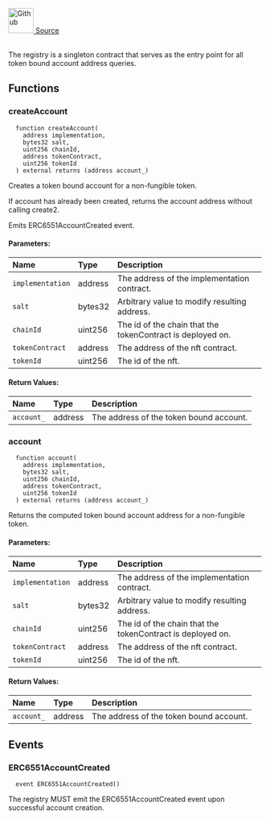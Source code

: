 <a href="https://github.com/AgentFi/agentfi-contracts/blob/main/contracts/interfaces/erc6551/IERC6551Registry.sol"><img src="/img/github.svg" alt="Github" width="50px"/> Source</a><br/><br/>

The registry is a singleton contract that serves as the entry point for all token bound account address queries.


## Functions
### createAccount
```solidity
  function createAccount(
    address implementation,
    bytes32 salt,
    uint256 chainId,
    address tokenContract,
    uint256 tokenId
  ) external returns (address account_)
```
Creates a token bound account for a non-fungible token.

If account has already been created, returns the account address without calling create2.

Emits ERC6551AccountCreated event.



#### Parameters:
| Name | Type | Description                                                          |
| :--- | :--- | :------------------------------------------------------------------- |
| `implementation` | address | The address of the implementation contract. |
| `salt` | bytes32 | Arbitrary value to modify resulting address. |
| `chainId` | uint256 | The id of the chain that the tokenContract is deployed on. |
| `tokenContract` | address | The address of the nft contract. |
| `tokenId` | uint256 | The id of the nft. |

#### Return Values:
| Name                           | Type          | Description                                                                  |
| :----------------------------- | :------------ | :--------------------------------------------------------------------------- |
| `account_` | address | The address of the token bound account. |

### account
```solidity
  function account(
    address implementation,
    bytes32 salt,
    uint256 chainId,
    address tokenContract,
    uint256 tokenId
  ) external returns (address account_)
```
Returns the computed token bound account address for a non-fungible token.


#### Parameters:
| Name | Type | Description                                                          |
| :--- | :--- | :------------------------------------------------------------------- |
| `implementation` | address | The address of the implementation contract. |
| `salt` | bytes32 | Arbitrary value to modify resulting address. |
| `chainId` | uint256 | The id of the chain that the tokenContract is deployed on. |
| `tokenContract` | address | The address of the nft contract. |
| `tokenId` | uint256 | The id of the nft. |

#### Return Values:
| Name                           | Type          | Description                                                                  |
| :----------------------------- | :------------ | :--------------------------------------------------------------------------- |
| `account_` | address | The address of the token bound account. |

## Events
### ERC6551AccountCreated
```solidity
  event ERC6551AccountCreated()
```
The registry MUST emit the ERC6551AccountCreated event upon successful account creation.


